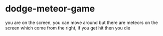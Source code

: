 # dodge-meteor-game
you are on the screen, you can move around but there are meteors on the screen which come from the right, if you get hit then you die
